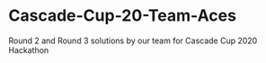 # Cascade-Cup-20-Team-Aces
Round 2 and Round 3 solutions by our team for Cascade Cup 2020 Hackathon

